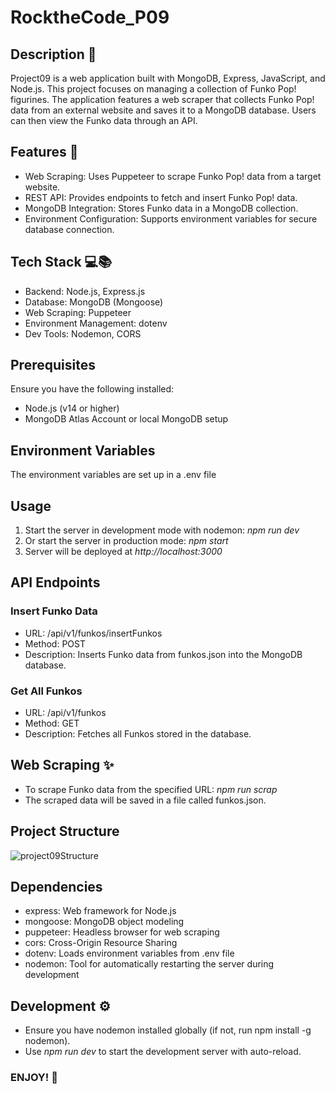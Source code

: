 # RocktheCode_P09

## Description 📄
Project09 is a web application built with MongoDB, Express, JavaScript, and Node.js. This project focuses on managing a collection of Funko Pop! figurines. The application features a web scraper that collects Funko Pop! data from an external website and saves it to a MongoDB database. Users can then view the Funko data through an API.

## Features 🚀
- Web Scraping: Uses Puppeteer to scrape Funko Pop! data from a target website.
- REST API: Provides endpoints to fetch and insert Funko Pop! data.
- MongoDB Integration: Stores Funko data in a MongoDB collection.
- Environment Configuration: Supports environment variables for secure database connection.

## Tech Stack 💻📚
- Backend: Node.js, Express.js
- Database: MongoDB (Mongoose)
- Web Scraping: Puppeteer
- Environment Management: dotenv
- Dev Tools: Nodemon, CORS

## Prerequisites
Ensure you have the following installed:
- Node.js (v14 or higher)
- MongoDB Atlas Account or local MongoDB setup

## Environment Variables
The environment variables are set up in a .env file

## Usage
1. Start the server in development mode with nodemon: *npm run dev*
2. Or start the server in production mode: *npm start*
3. Server will be deployed at *http://localhost:3000*

## API Endpoints
### Insert Funko Data
- URL: /api/v1/funkos/insertFunkos
- Method: POST
- Description: Inserts Funko data from funkos.json into the MongoDB database.
### Get All Funkos
- URL: /api/v1/funkos
- Method: GET
- Description: Fetches all Funkos stored in the database.

## Web Scraping ✨
- To scrape Funko data from the specified URL: *npm run scrap*
- The scraped data will be saved in a file called funkos.json.

## Project Structure  
![project09Structure](https://github.com/user-attachments/assets/4857a0e4-fc8f-46d7-8209-968e520c510f)

## Dependencies
- express: Web framework for Node.js
- mongoose: MongoDB object modeling
- puppeteer: Headless browser for web scraping
- cors: Cross-Origin Resource Sharing
- dotenv: Loads environment variables from .env file
- nodemon: Tool for automatically restarting the server during development

## Development ⚙
- Ensure you have nodemon installed globally (if not, run npm install -g nodemon).
- Use *npm run dev* to start the development server with auto-reload.

### ENJOY! 💙

  
  
  


  
